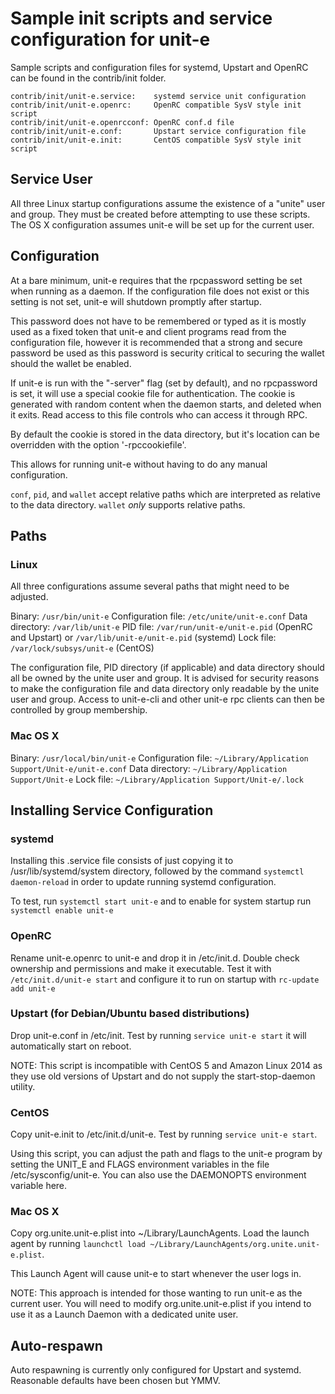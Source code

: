 Sample init scripts and service configuration for unit-e
==========================================================

Sample scripts and configuration files for systemd, Upstart and OpenRC
can be found in the contrib/init folder.

    contrib/init/unit-e.service:    systemd service unit configuration
    contrib/init/unit-e.openrc:     OpenRC compatible SysV style init script
    contrib/init/unit-e.openrcconf: OpenRC conf.d file
    contrib/init/unit-e.conf:       Upstart service configuration file
    contrib/init/unit-e.init:       CentOS compatible SysV style init script

Service User
---------------------------------

All three Linux startup configurations assume the existence of a "unite" user
and group.  They must be created before attempting to use these scripts.
The OS X configuration assumes unit-e will be set up for the current user.

Configuration
---------------------------------

At a bare minimum, unit-e requires that the rpcpassword setting be set
when running as a daemon.  If the configuration file does not exist or this
setting is not set, unit-e will shutdown promptly after startup.

This password does not have to be remembered or typed as it is mostly used
as a fixed token that unit-e and client programs read from the configuration
file, however it is recommended that a strong and secure password be used
as this password is security critical to securing the wallet should the
wallet be enabled.

If unit-e is run with the "-server" flag (set by default), and no rpcpassword is set,
it will use a special cookie file for authentication. The cookie is generated with random
content when the daemon starts, and deleted when it exits. Read access to this file
controls who can access it through RPC.

By default the cookie is stored in the data directory, but it's location can be overridden
with the option '-rpccookiefile'.

This allows for running unit-e without having to do any manual configuration.

`conf`, `pid`, and `wallet` accept relative paths which are interpreted as
relative to the data directory. `wallet` *only* supports relative paths.

Paths
---------------------------------

### Linux

All three configurations assume several paths that might need to be adjusted.

Binary:              `/usr/bin/unit-e`
Configuration file:  `/etc/unite/unit-e.conf`
Data directory:      `/var/lib/unit-e`
PID file:            `/var/run/unit-e/unit-e.pid` (OpenRC and Upstart) or `/var/lib/unit-e/unit-e.pid` (systemd)
Lock file:           `/var/lock/subsys/unit-e` (CentOS)

The configuration file, PID directory (if applicable) and data directory
should all be owned by the unite user and group.  It is advised for security
reasons to make the configuration file and data directory only readable by the
unite user and group.  Access to unit-e-cli and other unit-e rpc clients
can then be controlled by group membership.

### Mac OS X

Binary:              `/usr/local/bin/unit-e`
Configuration file:  `~/Library/Application Support/Unit-e/unit-e.conf`
Data directory:      `~/Library/Application Support/Unit-e`
Lock file:           `~/Library/Application Support/Unit-e/.lock`

Installing Service Configuration
-----------------------------------

### systemd

Installing this .service file consists of just copying it to
/usr/lib/systemd/system directory, followed by the command
`systemctl daemon-reload` in order to update running systemd configuration.

To test, run `systemctl start unit-e` and to enable for system startup run
`systemctl enable unit-e`

### OpenRC

Rename unit-e.openrc to unit-e and drop it in /etc/init.d.  Double
check ownership and permissions and make it executable.  Test it with
`/etc/init.d/unit-e start` and configure it to run on startup with
`rc-update add unit-e`

### Upstart (for Debian/Ubuntu based distributions)

Drop unit-e.conf in /etc/init.  Test by running `service unit-e start`
it will automatically start on reboot.

NOTE: This script is incompatible with CentOS 5 and Amazon Linux 2014 as they
use old versions of Upstart and do not supply the start-stop-daemon utility.

### CentOS

Copy unit-e.init to /etc/init.d/unit-e. Test by running `service unit-e start`.

Using this script, you can adjust the path and flags to the unit-e program by
setting the UNIT_E and FLAGS environment variables in the file
/etc/sysconfig/unit-e. You can also use the DAEMONOPTS environment variable here.

### Mac OS X

Copy org.unite.unit-e.plist into ~/Library/LaunchAgents. Load the launch agent by
running `launchctl load ~/Library/LaunchAgents/org.unite.unit-e.plist`.

This Launch Agent will cause unit-e to start whenever the user logs in.

NOTE: This approach is intended for those wanting to run unit-e as the current user.
You will need to modify org.unite.unit-e.plist if you intend to use it as a
Launch Daemon with a dedicated unite user.

Auto-respawn
-----------------------------------

Auto respawning is currently only configured for Upstart and systemd.
Reasonable defaults have been chosen but YMMV.
